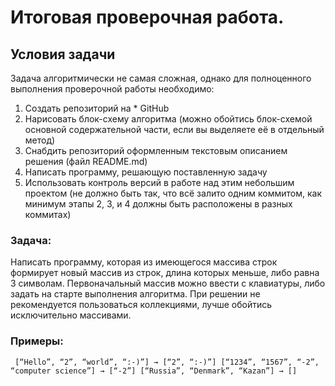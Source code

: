 # Итоговая проверочная работа. 

## Условия задачи

Задача алгоритмически не самая сложная, однако для полноценного выполнения проверочной работы необходимо:


1.    Создать репозиторий на * GitHub
2.    Нарисовать блок-схему алгоритма (можно обойтись блок-схемой основной содержательной части, если вы выделяете её в отдельный метод)
3.    Снабдить репозиторий оформленным текстовым описанием решения (файл README.md)
4.    Написать программу, решающую поставленную задачу
5.    Использовать контроль версий в работе над этим небольшим проектом (не должно быть так, что всё залито одним коммитом, как минимум этапы 2, 3, и 4 должны быть расположены в разных коммитах)


### Задача:

Написать программу, которая из имеющегося массива строк формирует новый массив из строк, длина которых меньше, либо равна 3 символам. Первоначальный массив можно ввести с клавиатуры, либо задать на старте выполнения алгоритма. При решении не рекомендуется пользоваться коллекциями, лучше обойтись исключительно массивами.

### Примеры:

` [“Hello”, “2”, “world”, “:-)”] → [“2”, “:-)”]
[“1234”, “1567”, “-2”, “computer science”] → [“-2”]
[“Russia”, “Denmark”, “Kazan”] → []`
